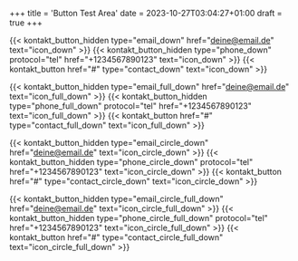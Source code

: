 +++
title = 'Button Test Area'
date = 2023-10-27T03:04:27+01:00
draft = true
+++

<style>
  .lastedit {
    text-align: center;
  }
</style>

{{< kontakt_button_hidden type="email_down" href="deine@email.de" text="icon_down" >}}
{{< kontakt_button_hidden type="phone_down" protocol="tel" href="+1234567890123" text="icon_down" >}}
{{< kontakt_button href="#" type="contact_down" text="icon_down" >}}

{{< kontakt_button_hidden type="email_full_down" href="deine@email.de" text="icon_full_down" >}}
{{< kontakt_button_hidden type="phone_full_down" protocol="tel" href="+1234567890123" text="icon_full_down" >}}
{{< kontakt_button href="#" type="contact_full_down" text="icon_full_down" >}}

{{< kontakt_button_hidden type="email_circle_down" href="deine@email.de" text="icon_circle_down" >}}
{{< kontakt_button_hidden type="phone_circle_down" protocol="tel" href="+1234567890123" text="icon_circle_down" >}}
{{< kontakt_button href="#" type="contact_circle_down" text="icon_circle_down" >}}

{{< kontakt_button_hidden type="email_circle_full_down" href="deine@email.de" text="icon_circle_full_down" >}}
{{< kontakt_button_hidden type="phone_circle_full_down" protocol="tel" href="+1234567890123" text="icon_circle_full_down" >}}
{{< kontakt_button href="#" type="contact_circle_full_down" text="icon_circle_full_down" >}}
